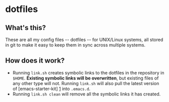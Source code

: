 dotfiles
========

What's this?
--------------------------------
These are all my config files -- dotfiles -- for  UNIX/Linux systems,
all stored in git to make it easy to keep them in sync across multiple
systems.

How does it work?
-----------------
* Running `link.sh` creates symbolic links to the dotfiles in the
repository in `$HOME`. **Existing symbolic links will be
overwritten**, but existing files of any other type will not. Running
`link.sh` will also pull the latest version of [emacs-starter-kit] [1]
into `.emacs.d`.
* Running `link.sh clean` will remove all the symbolic links it has
created.

[1]: http://github.com/technomancy/emacs-starter-kit
